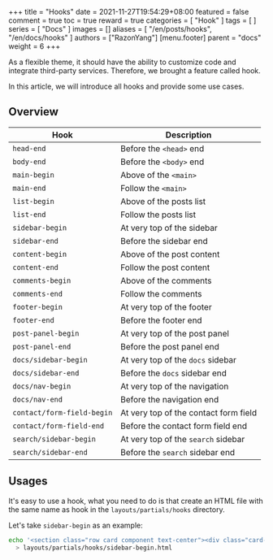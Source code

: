 +++
title = "Hooks"
date = 2021-11-27T19:54:29+08:00
featured = false
comment = true
toc = true
reward = true
categories = [
  "Hook"
]
tags = [
]
series = [
  "Docs"
]
images = []
aliases = [
  "/en/posts/hooks",
  "/en/docs/hooks"
]
authors = ["RazonYang"]
[menu.footer]
  parent = "docs"
  weight = 6
+++

As a flexible theme, it should have the ability to customize code and integrate third-party services. Therefore, we brought a feature called hook.

In this article, we will introduce all hooks and provide some use cases.

<!--more-->

## Overview

| Hook                       | Description                           |
| -------------------------- | ------------------------------------- |
| `head-end`                 | Before the `<head>` end               |
| `body-end`                 | Before the `<body>` end               |
| `main-begin`               | Above of the `<main>`                 |
| `main-end`                 | Follow the `<main>`                   |
| `list-begin`               | Above of the posts list               |
| `list-end`                 | Follow the posts list                 |
| `sidebar-begin`            | At very top of the sidebar            |
| `sidebar-end`              | Before the sidebar end                |
| `content-begin`            | Above of the post content             |
| `content-end`              | Follow the post content               |
| `comments-begin`           | Above of the comments                 |
| `comments-end`             | Follow the comments                   |
| `footer-begin`             | At very top of the footer             |
| `footer-end`               | Before the footer end                 |
| `post-panel-begin`         | At very top of the post panel         |
| `post-panel-end`           | Before the post panel end             |
| `docs/sidebar-begin`       | At very top of the `docs` sidebar     |
| `docs/sidebar-end`         | Before the `docs` sidebar end         |
| `docs/nav-begin`           | At very top of the navigation         |
| `docs/nav-end`             | Before the navigation end             |
| `contact/form-field-begin` | At very top of the contact form field |
| `contact/form-field-end`   | Before the contact form field end     |
| `search/sidebar-begin`     | At very top of the `search` sidebar   |
| `search/sidebar-end`       | Before the `search` sidebar end       |

## Usages

It's easy to use a hook, what you need to do is that create an HTML file with the same name as hook in the `layouts/partials/hooks` directory.

Let's take `sidebar-begin` as an example:

```bash
echo '<section class="row card component text-center"><div class="card-body">SIDEBAR BEGIN</div></section>' \
  > layouts/partials/hooks/sidebar-begin.html
```

